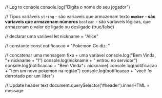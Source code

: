 // Log to console
console.log("Digita o nome do seu jogador")

// Tipos variáveis
`string` - são variaveis que armazenam texto
**`number` - são variaveis que armazenam números**
`boolean` - são variaveis lógicas, que armazenam o valor de ligado ou desligado (true/false)


// declarar uma variável
let nickname = "Alíce"

// constante
const notificacao = "Pokemon Go diz: "

// concatenar uma mensagem fixa + uma variável
console.log("Bem Vinda, "+ nickname + "!")
console.log(nickname + " entrou no servidor")
console.log(notificacao + "Bem Vinda"+ nickname)
console.log(notificacao + "tem um novo pokemon na região")
console.log(notificacao + "você foi derrotado por um líder")

// Update header text
document.querySelector('#header').innerHTML = message



